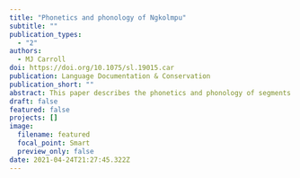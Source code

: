 ```yaml
---
title: "Phonetics and phonology of Ngkolmpu"
subtitle: ""
publication_types:
  - "2"
authors:
  - MJ Carroll
doi: https://doi.org/10.1075/sl.19015.car
publication: Language Documentation & Conservation
publication_short: ""
abstract: This paper describes the phonetics and phonology of segments in Ngkolmpu, a language spoken in the Merauke region of Indonesian Papua. The language is a member of the the Tonda-Kanum branch of the Yam family and displays a fairly typical segmental inventory for a Yam language with some notable exceptions. There are sixteen phonemic consonantal segments. As commonly found in Papuan languages, the primary manner distinction of stops is between voiceless oral stops and prenasalised stops. Rather unusually, both the plain oral stops and the prenasalised stops are voiceless for the oral period of the articulation. There are seven phonemic vowels and one epenthetic vowel whose distribution is phonotactically determined.
draft: false
featured: false
projects: []
image:
  filename: featured
  focal_point: Smart
  preview_only: false
date: 2021-04-24T21:27:45.322Z
---
```

>
